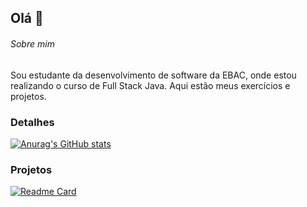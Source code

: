 ## Olá 👋

###### Sobre mim
Sou estudante da desenvolvimento de software da EBAC, onde estou realizando o curso de Full Stack Java. Aqui estão meus exercícios e projetos.

### Detalhes

[![Anurag's GitHub stats](https://github-readme-stats.vercel.app/api?username=oleoteles&show_icons=true&theme=dark)](https://github.com/anuraghazra/github-readme-stats)

### Projetos

[![Readme Card](https://github-readme-stats.vercel.app/api/pin/?username=oleoteles&repo=projeto_final.github.io&theme=dark)](https://github.com/anuraghazra/github-readme-stats)

